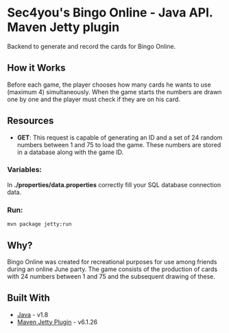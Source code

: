 # Sec4you's Bingo Online - Java API. Maven Jetty plugin

Backend to generate and record the cards for Bingo Online.

## How it Works
Before each game, the player chooses how many cards he wants to use (maximum 4) simultaneously. When the game starts the numbers are drawn one by one and the player must check if they are on his card.

## Resources
* **GET**: This request is capable of generating an ID and a set of 24 random numbers between 1 and 75 to load the game. These numbers are stored in a database along with the game ID.

### Variables:
In **./properties/data.properties** correctly fill your SQL database connection data.

### Run:
~~~
mvn package jetty:run
~~~

## Why? 
Bingo Online was created for recreational purposes for use among friends during an online June party. The game consists of the production of cards with 24 numbers between 1 and 75 and the subsequent drawing of these.

## Built With
* [Java](https://www.java.com/) - v1.8
* [Maven Jetty Plugin](https://wiki.eclipse.org/Jetty/Feature/Jetty_Maven_Plugin) - v6.1.26
